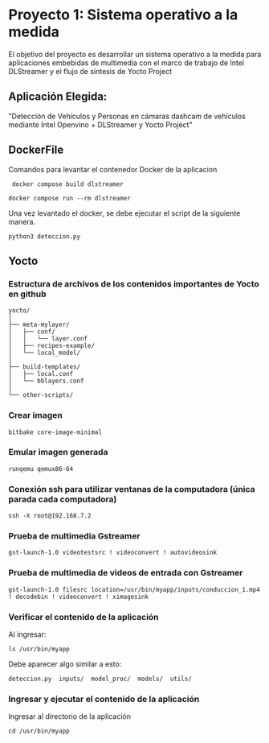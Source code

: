 # Proyecto 1: Sistema operativo a la medida 

El objetivo del proyecto es desarrollar un sistema operativo a la medida para  aplicaciones embebidas de multimedia con el marco de trabajo de Intel DLStreamer y el flujo de síntesis de Yocto Project


## Aplicación Elegida:
"Detección de Vehículos y Personas en cámaras dashcam de vehículos mediante Intel Openvino + DLStreamer y Yocto Project"


## DockerFile
Comandos para levantar el contenedor Docker de la aplicacion

```plaintext
 docker compose build dlstreamer
```
```plaintext
docker compose run --rm dlstreamer
```
Una vez levantado el docker, se debe ejecutar el script de la siguiente manera.

```plaintext
python3 deteccion.py
```


## Yocto

### Estructura de archivos de los contenidos importantes de Yocto en github

```plaintext
yocto/
│
├── meta-mylayer/
│   ├── conf/
│   │   └── layer.conf
│   ├── recipes-example/
│   └── local_model/
│
├── build-templates/
│   ├── local.conf
│   └── bblayers.conf
│
└── other-scripts/
```


### Crear imagen

```plaintext
bitbake core-image-minimal
```

### Emular imagen generada

```plaintext
runqemu qemux86-64
```

### Conexión ssh para utilizar ventanas de la computadora (única parada cada computadora)

```plaintext
ssh -X root@192.168.7.2
```

### Prueba de multimedia Gstreamer
```plaintext
gst-launch-1.0 videotestsrc ! videoconvert ! autovideosink
```

### Prueba de multimedia de videos de entrada con Gstreamer
```plaintext
gst-launch-1.0 filesrc location=/usr/bin/myapp/inputs/conduccion_1.mp4 ! decodebin ! videoconvert ! ximagesink
```

### Verificar el contenido de la aplicación
Al ingresar:

```plaintext
ls /usr/bin/myapp
```
Debe aparecer algo similar a esto:

```plaintext
deteccion.py  inputs/  model_proc/  models/  utils/
```

### Ingresar y ejecutar el contenido de la aplicación
Ingresar al directorio de la aplicación
```plaintext
cd /usr/bin/myapp
```

